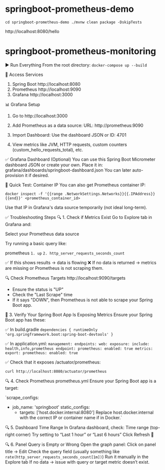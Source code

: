 # springboot-prometheus-demo
`cd springboot-prometheus-demo
./mvnw clean package -DskipTests`

http://localhost:8080/hello

# springboot-prometheus-monitoring

▶️ Run Everything
From the root directory:
`docker-compose up --build`

🔗 Access Services

1. Spring Boot	http://localhost:8080
2. Prometheus	http://localhost:9090
3. Grafana	http://localhost:3000	

📊 Grafana Setup
1. Go to http://localhost:3000

2. Add Prometheus as a data source:
   URL: http://prometheus:9090

3. Import Dashboard:
   Use the dashboard JSON or ID: 4701

4. View metrics like JVM, HTTP requests, custom counters (custom_hello_requests_total), etc.

✅ Grafana Dashboard (Optional)
You can use this Spring Boot Micrometer dashboard JSON or create your own.
Place it in: grafana/dashboards/springboot-dashboard.json
You can later auto-provision it if desired.

🧪 Quick Test: Container IP
You can also get Prometheus container IP:

`docker inspect -f '{{range .NetworkSettings.Networks}}{{.IPAddress}}{{end}}' <prometheus_container_id>`

Use that IP in Grafana's data source temporarily (not ideal long-term).

✅ Troubleshooting Steps
🔍 1. Check if Metrics Exist
Go to Explore tab in Grafana and:

Select your Prometheus data source

Try running a basic query like:

prometheus
`1. up`
`2. http_server_requests_seconds_count`

✅ If this shows results → data is flowing
❌ If no data is returned → metrics are missing or Prometheus is not scraping them.

🔍 Check Prometheus Targets
http://localhost:9090/targets

* Ensure the status is "UP"
* Check the "Last Scrape" time
* If it says "DOWN", then Prometheus is not able to scrape your Spring Boot app.

🧪 3. Verify Your Spring Boot App Is Exposing Metrics
Ensure your Spring Boot app has these:

✅ In build.gradle
`dependencies {
runtimeOnly 'org.springframework.boot:spring-boot-devtools'
}`

✅ In application.yml:
`management:
  endpoints:
    web:
      exposure:
        include: health,info,prometheus
  endpoint:
    prometheus:
      enabled: true
  metrics:
    export:
      prometheus:
        enabled: true`

✅ Check that it exposes /actuator/prometheus:

`curl http://localhost:8080/actuator/prometheus`

🔍 4. Check Prometheus prometheus.yml
Ensure your Spring Boot app is a target:

`scrape_configs:
- job_name: 'springboot'
  static_configs:
    - targets: ['host.docker.internal:8080']
      Replace host.docker.internal with the correct IP or container name if in Docker.`

🔍 5. Dashboard Time Range
In Grafana dashboard, check:
Time range (top-right corner)
Try setting to “Last 1 hour” or “Last 6 hours”
Click Refresh 🔄

🔍 6. Panel Query is Empty or Wrong
Open the graph panel:
Click on panel title → Edit
Check the query field (usually something like `rate(http_server_requests_seconds_count[1m])`)
Run it manually in the Explore tab
If no data → issue with query or target metric doesn’t exist.

